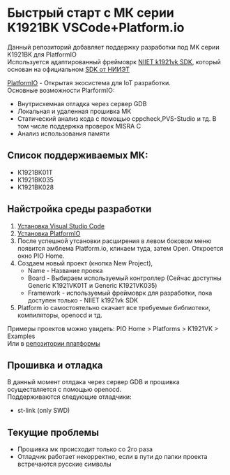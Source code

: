 # Быстрый старт с МК серии K1921BK VSCode+Platform.io
Данный репозиторий добавляет поддержку разработки под МК серии K1921BK для PlatformIO  
Используется адаптированный фреймоврк [NIIET k1921vk SDK](https://github.com/kenny5660/framework-k1921vk-sdk), который основан на официальном [SDK от НИИЭТ](https://bitbucket.org/niietcm4/k1921vkx_sdk/src)  

[PlatformIO](https://docs.platformio.org/en/latest//what-is-platformio.html) - Открытая экосистема для IoT разработки.  
Основные возможности PlarformIO:  
* Внутрисхемная отладка через сервер GDB
* Локальная и удаленная прошивка МК
* Статический анализ кода с помощью cppcheck,PVS-Studio и тд. В том числе поддержка проверок MISRA C
* Анализ использования памяти

## Список поддерживаемых МК:
* К1921ВК01Т
* К1921ВК035
* К1921ВК028

## Найстройка среды разработки
1. [Установка Visual Studio Code](https://code.visualstudio.com/)
2. [Установка PlatformIO](https://docs.platformio.org/en/latest/integration/ide/vscode.html#ide-vscode)
3. После успешной утсановки расширения в левом боковом меню появится эмблема  Platform.io, кликаем туда, затем Open. Откроется окно PIO Home.
4. Создаем новый проект (кнопка New Project),
   *    Name - Название проека
   *    Board - Выбираем используемый контроллер (Сейчас доступны Generic K1921VK01T и Generic K1921VK035)
   *    Framework - используемый фреймоврк для разработки, пока доступен только - NIIET k1921vk SDK 
5. Platform io самостоятельно скачает все требуемые библиотеки, компиляторы, openocd и тд.

Примеры проектов можно увидеть: PIO Home > Platforms > K1921VK > Examples  
Или в [репозитории платформы](https://github.com/kenny5660/pio_platform_k1921vk/tree/master/examples)

## Прошивка и отладка
В данный момент отлдака через сервер GDB и прошивка осуществляется с помощью openocd.  
Поддерживаются следующие отладчики:  
* st-link (only SWD)

## Текущие проблемы 
* Прошивка мк происходит только со 2го раза
* Отладчик работает некорректно, если в пути до папки проекта встречаются русские символы